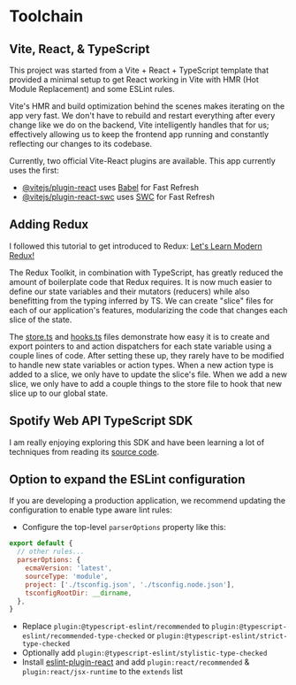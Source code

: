 # Toolchain

## Vite, React, & TypeScript

This project was started from a Vite + React + TypeScript template that provided a minimal setup to get React working in Vite with HMR (Hot Module Replacement) and some ESLint rules.

Vite's HMR and build optimization behind the scenes makes iterating on the app very fast.  We don't have to rebuild and restart everything after every change like we do on the backend, Vite intelligently handles that for us; effectively allowing us to keep the frontend app running and constantly reflecting our changes to its codebase.

Currently, two official Vite-React plugins are available.  This app currently uses the first:

- [@vitejs/plugin-react](https://github.com/vitejs/vite-plugin-react/blob/main/packages/plugin-react/README.md) uses [Babel](https://babeljs.io/) for Fast Refresh
- [@vitejs/plugin-react-swc](https://github.com/vitejs/vite-plugin-react-swc) uses [SWC](https://swc.rs/) for Fast Refresh

## Adding Redux

I followed this tutorial to get introduced to Redux: [Let's Learn Modern Redux!](https://youtu.be/9zySeP5vH9c?si=FlKG2VmqtNQZKted&t=1120)

The Redux Toolkit, in combination with TypeScript, has greatly reduced the amount of boilerplate code that Redux requires. It is now much easier to define our state variables and their mutators (reducers) while also benefitting from the typing inferred by TS.  We can create "slice" files for each of our application's features, modularizing the code that changes each slice of the state.

The [store.ts](./src/app/store.ts) and [hooks.ts](./src/app/hooks.ts) files demonstrate how easy it is to create and export pointers to and action dispatchers for each state variable using a couple lines of code.  After setting these up, they rarely have to be modified to handle new state variables or action types.  When a new action type is added to a slice, we only have to update the slice's file.  When we add a new slice, we only have to add a couple things to the store file to hook that new slice up to our global state.

## Spotify Web API TypeScript SDK

I am really enjoying exploring this SDK and have been learning a lot of techniques from reading its [source code](https://github.com/spotify/spotify-web-api-ts-sdk/tree/main).

## Option to expand the ESLint configuration

If you are developing a production application, we recommend updating the configuration to enable type aware lint rules:

- Configure the top-level `parserOptions` property like this:

```js
export default {
  // other rules...
  parserOptions: {
    ecmaVersion: 'latest',
    sourceType: 'module',
    project: ['./tsconfig.json', './tsconfig.node.json'],
    tsconfigRootDir: __dirname,
  },
}
```

- Replace `plugin:@typescript-eslint/recommended` to `plugin:@typescript-eslint/recommended-type-checked` or `plugin:@typescript-eslint/strict-type-checked`
- Optionally add `plugin:@typescript-eslint/stylistic-type-checked`
- Install [eslint-plugin-react](https://github.com/jsx-eslint/eslint-plugin-react) and add `plugin:react/recommended` & `plugin:react/jsx-runtime` to the `extends` list
